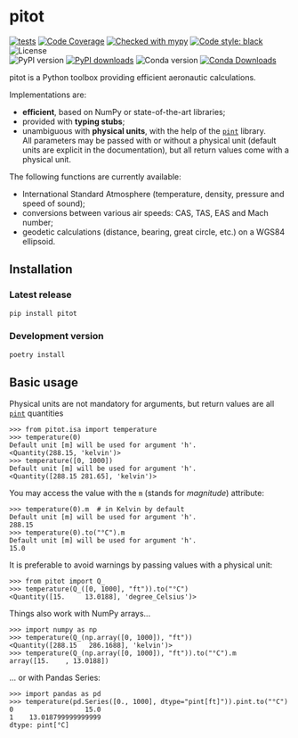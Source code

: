 # pitot

[![tests](https://github.com/atmdata/pitot/actions/workflows/run-tests.yml/badge.svg)](https://github.com/atmdata/pitot/actions/workflows/run-tests.yml)
[![Code Coverage](https://img.shields.io/codecov/c/github/atmdata/pitot.svg)](https://codecov.io/gh/atmdata/pitot)
[![Checked with mypy](https://img.shields.io/badge/mypy-checked-blue.svg)](https://mypy.readthedocs.io/)
[![Code style: black](https://img.shields.io/badge/code%20style-black-black.svg)](https://github.com/psf/black)
![License](https://img.shields.io/pypi/l/pitot.svg)\
![PyPI version](https://img.shields.io/pypi/v/pitot)
[![PyPI downloads](https://img.shields.io/pypi/dm/pitot)](https://pypi.org/project/pitot)
![Conda version](https://img.shields.io/conda/vn/conda-forge/pitot)
[![Conda Downloads](https://img.shields.io/conda/dn/conda-forge/pitot.svg)](https://anaconda.org/conda-forge/pitot)

pitot is a Python toolbox providing efficient aeronautic calculations.

Implementations are:

- **efficient**, based on NumPy or state-of-the-art libraries;
- provided with **typing stubs**;
- unambiguous with **physical units**, with the help of the [`pint`](https://pint.readthedocs.io/) library.  
  All parameters may be passed with or without a physical unit (default units are explicit in the documentation), but all return values come with a physical unit.

The following functions are currently available:

- International Standard Atmosphere (temperature, density, pressure and speed of sound);
- conversions between various air speeds: CAS, TAS, EAS and Mach number;
- geodetic calculations (distance, bearing, great circle, etc.) on a WGS84 ellipsoid.

## Installation

### Latest release

```sh
pip install pitot
```

### Development version

```sh
poetry install
```

## Basic usage

Physical units are not mandatory for arguments, but return values are all [`pint`](https://pint.readthedocs.io/) quantities

```pycon
>>> from pitot.isa import temperature
>>> temperature(0)
Default unit [m] will be used for argument 'h'.
<Quantity(288.15, 'kelvin')>
>>> temperature([0, 1000])
Default unit [m] will be used for argument 'h'.
<Quantity([288.15 281.65], 'kelvin')>
```

You may access the value with the `m` (stands for _magnitude_) attribute:

```pycon
>>> temperature(0).m  # in Kelvin by default
Default unit [m] will be used for argument 'h'.
288.15
>>> temperature(0).to("°C").m
Default unit [m] will be used for argument 'h'.
15.0
```

It is preferable to avoid warnings by passing values with a physical unit:

```pycon
>>> from pitot import Q_
>>> temperature(Q_([0, 1000], "ft")).to("°C")
<Quantity([15.     13.0188], 'degree_Celsius')>
```

Things also work with NumPy arrays...

```pycon
>>> import numpy as np
>>> temperature(Q_(np.array([0, 1000]), "ft"))
<Quantity([288.15   286.1688], 'kelvin')>
>>> temperature(Q_(np.array([0, 1000]), "ft")).to("°C").m
array([15.    , 13.0188])
```

... or with Pandas Series:

```pycon
>>> import pandas as pd
>>> temperature(pd.Series([0., 1000], dtype="pint[ft]")).pint.to("°C")
0                  15.0
1    13.018799999999999
dtype: pint[°C]
```
